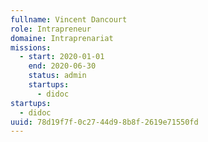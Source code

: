 ```yaml
---
fullname: Vincent Dancourt
role: Intrapreneur
domaine: Intraprenariat
missions:
  - start: 2020-01-01
    end: 2020-06-30
    status: admin
    startups:
      - didoc
startups:
  - didoc
uuid: 78d19f7f-0c27-44d9-8b8f-2619e71550fd
---
```

